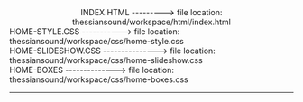 <center>INDEX.HTML ---------> file location: thessiansound/workspace/html/index.html<br></center>
HOME-STYLE.CSS -----------> file location: thessiansound/workspace/css/home-style.css<br>
HOME-SLIDESHOW.CSS ---------------> file location: thessiansound/workspace/css/home-slideshow.css<br>
HOME-BOXES --------------> file location: thessiansound/workspace/css/home-boxes.css<br></center><hr>
